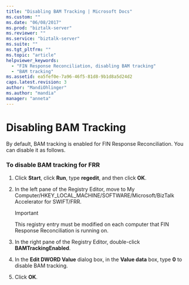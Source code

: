 ```yaml
---
title: "Disabling BAM Tracking | Microsoft Docs"
ms.custom: ""
ms.date: "06/08/2017"
ms.prod: "biztalk-server"
ms.reviewer: ""
ms.service: "biztalk-server"
ms.suite: ""
ms.tgt_pltfrm: ""
ms.topic: "article"
helpviewer_keywords: 
  - "FIN Response Reconciliation, disabling BAM tracking"
  - "BAM tracking"
ms.assetid: ea5fef0e-7a96-46f5-81d8-9b1d8a5d24d2
caps.latest.revision: 3
author: "MandiOhlinger"
ms.author: "mandia"
manager: "anneta"
---
```

# Disabling BAM Tracking
By default, BAM tracking is enabled for FIN Response Reconciliation. You can disable it as follows.  
  
### To disable BAM tracking for FRR  
  
1.  Click **Start**, click **Run**, type **regedit**, and then click **OK**.  
  
2.  In the left pane of the Registry Editor, move to My Computer/HKEY_LOCAL_MACHINE/SOFTWARE/Microsoft/BizTalk Accelerator for SWIFT/FRR.  
  
    > [!IMPORTANT]
    >  This registry entry must be modified on each computer that FIN Response Reconciliation is running on.  
  
3.  In the right pane of the Registry Editor, double-click **BAMTrackingEnabled**.  
  
4.  In the **Edit DWORD Value** dialog box, in the **Value data** box, type **0** to disable BAM tracking.  
  
5.  Click **OK**.